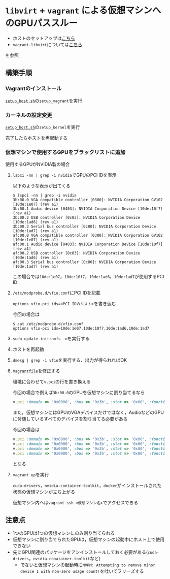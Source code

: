 # `libvirt` + `vagrant` による仮想マシンへのGPUパススルー

- ホストのセットアップは[こちら](https://github.com/NVIDIA/deepops/blob/master/virtual/README.md#enabling-virtualization-and-gpu-passthrough)
- `vagrant-libvirt`については[こちら](https://github.com/vagrant-libvirt/vagrant-libvirt#pci-device-passthrough)

を参照

## 構築手順

### Vagrantのインストール

[`setup_host.sh`](setup_host.sh)の`setup_vagrant`を実行

### カーネルの設定変更

[`setup_host.sh`](setup_host.sh)の`setup_kernel`を実行

完了したらホストを再起動する

### 仮想マシンで使用するGPUをブラックリストに追加

使用するGPUがNVIDIA製の場合

1. `lspci -nn | grep -i nvidia`でGPUのPCI IDを表示

    以下のような表示が出てくる

    ```shell
    $ lspci -nn | grep -i nvidia
    3b:00.0 VGA compatible controller [0300]: NVIDIA Corporation GV102 [10de:1e07] (rev a1)
    3b:00.1 Audio device [0403]: NVIDIA Corporation Device [10de:10f7] (rev a1)
    3b:00.2 USB controller [0c03]: NVIDIA Corporation Device [10de:1ad6] (rev a1)
    3b:00.3 Serial bus controller [0c80]: NVIDIA Corporation Device [10de:1ad7] (rev a1)
    af:00.0 VGA compatible controller [0300]: NVIDIA Corporation GV102 [10de:1e07] (rev a1)
    af:00.1 Audio device [0403]: NVIDIA Corporation Device [10de:10f7] (rev a1)
    af:00.2 USB controller [0c03]: NVIDIA Corporation Device [10de:1ad6] (rev a1)
    af:00.3 Serial bus controller [0c80]: NVIDIA Corporation Device [10de:1ad7] (rev a1)
    ```
    この場合では`10de:1e07`，`10de:10f7`，`10de:1ad6`，`10de:1ad7`が使用するPCI ID

2. `/etc/modprobe.d/vfio.conf`にPCI IDを記載

    `options vfio-pci ids=<PCI IDのリスト>`を書き込む

    今回の場合は

    ```shell
    $ cat /etc/modprobe.d/vfio.conf
    options vfio-pci ids=10de:1e07,10de:10f7,10de:1ad6,10de:1ad7
    ```

3. `sudo update-initramfs -u`を実行する
4. ホストを再起動
5. `dmesg | grep -i vfio`を実行する．出力が得られればOK
6. [`Vagrantfile`](Vagrantfile)を修正する
  
    環境に合わせて`v.pci`の行を書き換える

    今回の場合で例えば`3b:00.0`のGPUを仮想マシンに割り当てるなら

    ```ruby
    v.pci :domain => '0x0000', :bus => '0x3b', :slot => '0x00', :function => '0x0'
    ```

    また，仮想マシンにはGPUのVGAデバイスだけではなく，AudioなどのGPUに付随しているすべてのデバイスを割り当てる必要がある

    今回の場合は

    ```ruby
    v.pci :domain => '0x0000', :bus => '0x3b', :slot => '0x00', :function => '0x0'
    v.pci :domain => '0x0000', :bus => '0x3b', :slot => '0x00', :function => '0x1'
    v.pci :domain => '0x0000', :bus => '0x3b', :slot => '0x00', :function => '0x2'
    v.pci :domain => '0x0000', :bus => '0x3b', :slot => '0x00', :function => '0x3'
    ```

    となる
7. `vagrant up`を実行
   
    `cuda-drivers`，`nvidia-container-toolkit`，`docker`がインストールされた状態の仮想マシンが立ち上がる

    仮想マシン内へは`vagrant ssh <仮想マシン名>`でアクセスできる

## 注意点

- 1つのGPUは1つの仮想マシンにのみ割り当てられる
- 仮想マシンに割り当てられたGPUは，仮想マシンの起動中にホスト上で使用できない
- 先にGPU関連のパッケージをアンインストールしておく必要がある(`cuda-drivers`，`nvidia-conatainer-toolkit`など)
  - でないと仮想マシンの起動時に`NVRM: Attempting to remove minor device 1 with non-zero usage count!`を吐いてフリーズする
